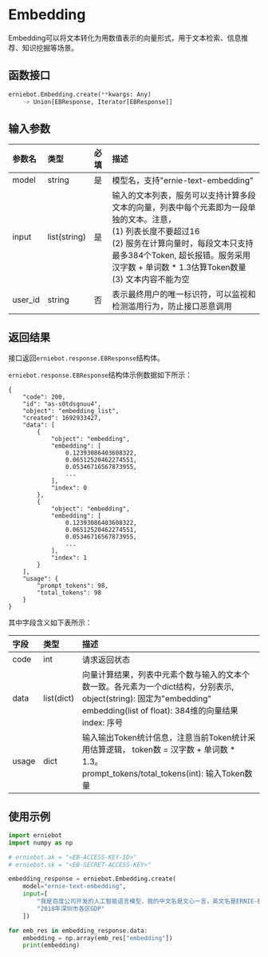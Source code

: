 # Embedding

Embedding可以将文本转化为用数值表示的向量形式，用于文本检索、信息推荐、知识挖掘等场景。

## 函数接口

``` {.py .copy}
erniebot.Embedding.create(**kwargs: Any)
	-> Union[EBResponse, Iterator[EBResponse]]
```

## 输入参数

| 参数名 | 类型 | 必填 | 描述 |
| :---   | :--- | :------- | :---- |
| model  | string | 是 | 模型名，支持"ernie-text-embedding" |
| input | list(string) | 是 | 输入的文本列表，服务可以支持计算多段文本的向量，列表中每个元素即为一段单独的文本。注意， <br>(1) 列表长度不要超过16 <br>(2) 服务在计算向量时，每段文本只支持最多384个Token, 超长报错。服务采用汉字数 + 单词数 * 1.3估算Token数量 <br>(3) 文本内容不能为空 |
| user_id | string | 否 | 表示最终用户的唯一标识符，可以监视和检测滥用行为，防止接口恶意调用 |


## 返回结果

接口返回`erniebot.response.EBResponse`结构体。

`erniebot.response.EBResponse`结构体示例数据如下所示：
```
{
    "code": 200,
    "id": "as-s0tdsgnuu4",
    "object": "embedding_list",
    "created": 1692933427,
    "data": [
        {
            "object": "embedding",
            "embedding": [
                0.12393086403608322,
                0.06512520462274551,
                0.05346716567873955,
                ...
            ],
            "index": 0
        },
        {
            "object": "embedding",
            "embedding": [
                0.12393086403608322,
                0.06512520462274551,
                0.05346716567873955,
                ...
            ],
            "index": 1
        }
    ],
    "usage": {
        "prompt_tokens": 98,
        "total_tokens": 98
    }
}
```

其中字段含义如下表所示：

| 字段 | 类型 | 描述 |
| :--- | :---- | :---- |
| code | int | 请求返回状态 |
| data | list(dict) | 向量计算结果，列表中元素个数与输入的文本个数一致。各元素为一个dict结构，分别表示, <br>object(string): 固定为"embedding" <br>embedding(list of float): 384维的向量结果 <br>index: 序号 |
| usage | dict | 输入输出Token统计信息，注意当前Token统计采用估算逻辑， token数 = 汉字数 + 单词数 * 1.3。<br>prompt_tokens/total_tokens(int): 输入Token数量 |

## 使用示例

``` {.py .copy}
import erniebot
import numpy as np

# erniebot.ak = "<EB-ACCESS-KEY-ID>"
# erniebot.sk = "<EB-SECRET-ACCESS-KEY>"

embedding_response = erniebot.Embedding.create(
    model="ernie-text-embedding",
    input=[
        "我是百度公司开发的人工智能语言模型，我的中文名是文心一言，英文名是ERNIE-Bot，可以协助您完成范围广泛的任务并提供有关各种主题的信息，比如回答问题，提供定义和解释及建议。如果您有任何问题，请随时向我提问。",
        "2018年深圳市各区GDP"
    ])

for emb_res in embedding_response.data:
    embedding = np.array(emb_res["embedding"])
    print(embedding)
```
